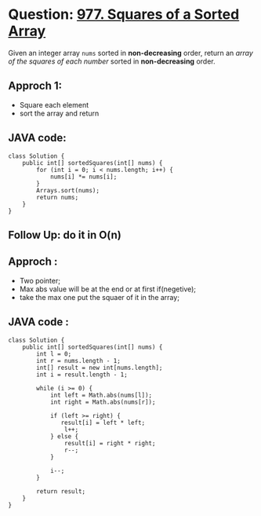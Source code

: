 # Question: [977. Squares of a Sorted Array](https://leetcode.com/problems/squares-of-a-sorted-array/)

Given an integer array `nums` sorted in **non-decreasing** order, return an _array of the squares of each number_ sorted in **non-decreasing** order.

## Approch 1:

- Square each element
- sort the array and return

## JAVA code:

```
class Solution {
    public int[] sortedSquares(int[] nums) {
        for (int i = 0; i < nums.length; i++) {
            nums[i] *= nums[i];
        }
        Arrays.sort(nums);
        return nums;
    }
}
```

## Follow Up: do it in O(n)

## Approch :

- Two pointer;
- Max abs value will be at the end or at first if(negetive);
- take the max one put the squaer of it in the array;

## JAVA code :

```
class Solution {
    public int[] sortedSquares(int[] nums) {
        int l = 0;
        int r = nums.length - 1;
        int[] result = new int[nums.length];
        int i = result.length - 1;

        while (i >= 0) {
            int left = Math.abs(nums[l]);
            int right = Math.abs(nums[r]);

            if (left >= right) {
               result[i] = left * left;
                l++;
            } else {
                result[i] = right * right;
                r--;
            }

            i--;
        }

        return result;
    }
}
```
